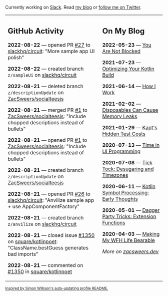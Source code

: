 Currently working on [Slack](https://slack.com/). Read [my blog](https://zacsweers.dev/) or [follow me on Twitter](https://twitter.com/ZacSweers).

<table><tr><td valign="top" width="60%">

## GitHub Activity
<!-- githubActivity starts -->
**2022-08-22** — opened PR [#27](https://github.com/slackhq/circuit/pull/27) to [slackhq/circuit](https://github.com/slackhq/circuit): "More sample app UI polish"

**2022-08-22** — created branch `z/sampleUi` on [slackhq/circuit](https://github.com/slackhq/circuit)

**2022-08-21** — deleted branch `z/descriptionUpdate` on [ZacSweers/socialteesjs](https://github.com/ZacSweers/socialteesjs)

**2022-08-21** — merged PR [#1](https://github.com/ZacSweers/socialteesjs/pull/1) to [ZacSweers/socialteesjs](https://github.com/ZacSweers/socialteesjs): "Include chopped descriptions instead of bullets"

**2022-08-21** — opened PR [#1](https://github.com/ZacSweers/socialteesjs/pull/1) to [ZacSweers/socialteesjs](https://github.com/ZacSweers/socialteesjs): "Include chopped descriptions instead of bullets"

**2022-08-21** — created branch `z/descriptionUpdate` on [ZacSweers/socialteesjs](https://github.com/ZacSweers/socialteesjs)

**2022-08-21** — opened PR [#26](https://github.com/slackhq/circuit/pull/26) to [slackhq/circuit](https://github.com/slackhq/circuit): "Anvilize sample app + use AppComponentFactory"

**2022-08-21** — created branch `z/anvilize` on [slackhq/circuit](https://github.com/slackhq/circuit)

**2022-08-21** — closed issue [#1350](https://github.com/square/kotlinpoet/issues/1350) on [square/kotlinpoet](https://github.com/square/kotlinpoet): "ClassName.bestGuess generates bad imports"

**2022-08-21** — commented on [#1350](https://github.com/square/kotlinpoet/issues/1350#issuecomment-1221562134) in [square/kotlinpoet](https://github.com/square/kotlinpoet)
<!-- githubActivity ends -->
</td><td valign="top" width="40%">

## On My Blog
<!-- blog starts -->
**2022-05-23** — [You Are Not Blocked](https://www.zacsweers.dev/you-are-not-blocked/)

**2021-07-23** — [Optimizing Your Kotlin Build](https://www.zacsweers.dev/optimizing-your-kotlin-build/)

**2021-06-14** — [How I Work](https://www.zacsweers.dev/how-i-work/)

**2021-02-02** — [Disposables Can Cause Memory Leaks](https://www.zacsweers.dev/disposables-can-cause-memory-leaks/)

**2021-01-29** — [Kapt's Hidden Test Costs](https://www.zacsweers.dev/kapts-hidden-test-costs/)

**2020-07-13** — [Time in UI Programming](https://www.zacsweers.dev/time-in-ui/)

**2020-07-08** — [Tick Tock: Desugaring and Timezones](https://www.zacsweers.dev/ticktock-desugaring-timezones/)

**2020-06-11** — [Kotlin Symbol Processing: Early Thoughts](https://www.zacsweers.dev/kotlin-symbol-processor-early-thoughts/)

**2020-05-01** — [Dagger Party Tricks: Extension Functions](https://www.zacsweers.dev/dagger-party-tricks-extension-functions/)

**2020-04-03** — [Making My WFH Life Bearable](https://www.zacsweers.dev/making-wfh-life-bearable/)
<!-- blog ends -->
_More on [zacsweers.dev](https://zacsweers.dev/)_
</td></tr></table>

<sub><a href="https://simonwillison.net/2020/Jul/10/self-updating-profile-readme/">Inspired by Simon Willison's auto-updating profile README.</a></sub>